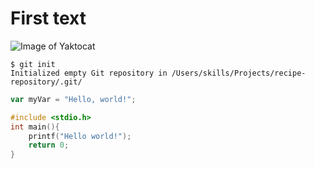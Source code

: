 # First text
![Image of Yaktocat](https://octodex.github.com/images/yaktocat.png)
```
$ git init
Initialized empty Git repository in /Users/skills/Projects/recipe-repository/.git/
```

``` javascript
var myVar = "Hello, world!";
```

``` c
#include <stdio.h>
int main(){
    printf("Hello world!");
    return 0;
}
```
